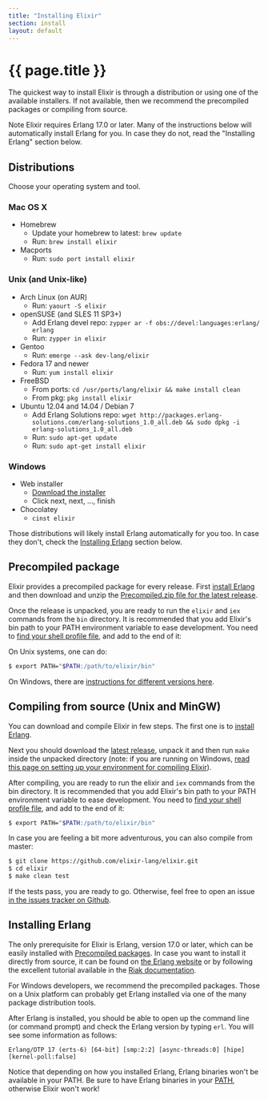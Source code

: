 ```yaml
---
title: "Installing Elixir"
section: install
layout: default
---
```


# {{ page.title }}

The quickest way to install Elixir is through a distribution or using one of the available installers. If not available, then we recommend the precompiled packages or compiling from source.

Note Elixir requires Erlang 17.0 or later. Many of the instructions below will automatically install Erlang for you. In case they do not, read the "Installing Erlang" section below.

<div class="toc"></div>

## Distributions

Choose your operating system and tool.

### Mac OS X

  * Homebrew
    * Update your homebrew to latest: `brew update`
    * Run: `brew install elixir`
  * Macports
    * Run: `sudo port install elixir`

### Unix (and Unix-like)

  * Arch Linux (on AUR)
    * Run: `yaourt -S elixir`
  * openSUSE (and SLES 11 SP3+)
    * Add Erlang devel repo: `zypper ar -f obs://devel:languages:erlang/ erlang`
    * Run: `zypper in elixir`
  * Gentoo
    * Run: `emerge --ask dev-lang/elixir`
  * Fedora 17 and newer
    * Run: `yum install elixir`
  * FreeBSD
    * From ports: `cd /usr/ports/lang/elixir && make install clean`
    * From pkg: `pkg install elixir`
  * Ubuntu 12.04 and 14.04 / Debian 7
    * Add Erlang Solutions repo: `wget http://packages.erlang-solutions.com/erlang-solutions_1.0_all.deb && sudo dpkg -i erlang-solutions_1.0_all.deb`
    * Run: `sudo apt-get update`
    * Run: `sudo apt-get install elixir`

### Windows

  * Web installer
    * [Download the installer](http://s3.hex.pm/elixir-websetup.exe)
    * Click next, next, ..., finish
  * Chocolatey
    * `cinst elixir`

Those distributions will likely install Erlang automatically for you too. In case they don't, check the [Installing Erlang](/install.html#4-installing-erlang) section below.

## Precompiled package

Elixir provides a precompiled package for every release. First [install Erlang](/install.html#4-installing-erlang) and then download and unzip the [Precompiled.zip file for the latest release](https://github.com/elixir-lang/elixir/releases/).

Once the release is unpacked, you are ready to run the `elixir` and `iex` commands from the `bin` directory. It is recommended that you add Elixir's bin path to your PATH environment variable to ease development. You need to [find your shell profile file](http://unix.stackexchange.com/a/117470/101951), and add to the end of it: 

On Unix systems, one can do:

```bash
$ export PATH="$PATH:/path/to/elixir/bin"
```

On Windows, there are [instructions for different versions here](http://www.computerhope.com/issues/ch000549.htm).

## Compiling from source (Unix and MinGW)

You can download and compile Elixir in few steps. The first one is to [install Erlang](/install.html#4-installing-erlang).

Next you should download the [latest release](https://github.com/elixir-lang/elixir/releases/), unpack it and then run `make` inside the unpacked directory (note: if you are running on Windows, [read this page on setting up your environment for compiling Elixir](https://github.com/elixir-lang/elixir/wiki/Windows)).

After compiling, you are ready to run the elixir and `iex` commands from the bin directory. It is recommended that you add Elixir's bin path to your PATH environment variable to ease development. You need to [find your shell profile file](http://unix.stackexchange.com/a/117470/101951), and add to the end of it: 

```bash
$ export PATH="$PATH:/path/to/elixir/bin"
```

In case you are feeling a bit more adventurous, you can also compile from master:

```bash
$ git clone https://github.com/elixir-lang/elixir.git
$ cd elixir
$ make clean test
```

If the tests pass, you are ready to go. Otherwise, feel free to open an issue [in the issues tracker on Github](https://github.com/elixir-lang/elixir).

## Installing Erlang

The only prerequisite for Elixir is Erlang, version 17.0 or later, which can be easily installed with [Precompiled packages](https://www.erlang-solutions.com/downloads/download-erlang-otp). In case you want to install it directly from source, it can be found on [the Erlang website](http://www.erlang.org/download.html) or by following the excellent tutorial available in the [Riak documentation](http://docs.basho.com/riak/1.3.0/tutorials/installation/Installing-Erlang/).

For Windows developers, we recommend the precompiled packages. Those on a Unix platform can probably get Erlang installed via one of the many package distribution tools.

After Erlang is installed, you should be able to open up the command line (or command prompt) and check the Erlang version by typing `erl`. You will see some information as follows:

    Erlang/OTP 17 (erts-6) [64-bit] [smp:2:2] [async-threads:0] [hipe] [kernel-poll:false]

Notice that depending on how you installed Erlang, Erlang binaries won't be available in your PATH. Be sure to have Erlang binaries in your [PATH](http://en.wikipedia.org/wiki/Environment_variable), otherwise Elixir won't work!
